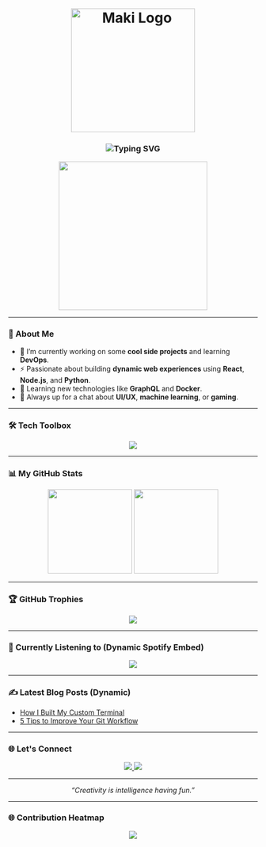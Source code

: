 <!-- Header with SVG Logo (Replace with your own custom logo) -->
<h1 align="center">
  <img src="https://files.catbox.moe/a3xezu.mp4" width="250" alt="Maki Logo" />
</h1>

<!-- Typing Animation -->
<h3 align="center">
  <img src="https://readme-typing-svg.demolab.com?font=Fira+Code&size=22&pause=1000&center=true&vCenter=true&width=500&lines=Code.+Create.+Conquer.;Building+The+Future+One+Line+At+A+Time;Welcome+To+My+World." alt="Typing SVG" />
</h3>

<!-- Glitch Effect GIF -->
<p align="center">
  <img src="https://files.catbox.moe/a3xezu.mp4" width="300" />
</p>

---

### 🚀 About Me

- 🔭 I’m currently working on some **cool side projects** and learning **DevOps**.
- ⚡ Passionate about building **dynamic web experiences** using **React**, **Node.js**, and **Python**.
- 🌱 Learning new technologies like **GraphQL** and **Docker**.
- 💬 Always up for a chat about **UI/UX**, **machine learning**, or **gaming**.

---

### 🛠️ Tech Toolbox

<p align="center">
  <img src="https://skillicons.dev/icons?i=js,ts,react,nextjs,tailwind,python,nodejs,figma,docker,git,graphql" />
</p>

---

### 📊 My GitHub Stats

<p align="center">
  <img src="https://github-readme-stats.vercel.app/api?username=maki&show_icons=true&theme=radical" height="170"/>
  <img src="https://github-readme-stats.vercel.app/api/top-langs/?username=maki&layout=compact&theme=radical" height="170"/>
</p>

---

### 🏆 GitHub Trophies

<p align="center">
  <img src="https://github-profile-trophy.vercel.app/?username=maki&theme=dracula&margin-w=10&no-frame=true" />
</p>

---

### 🎵 Currently Listening to (Dynamic Spotify Embed)

<p align="center">
  <a href="https://open.spotify.com/user/your-spotify-id">
    <img src="https://spotify-now-playing-mu.vercel.app/api/spotify" />
  </a>
</p>

---

### ✍️ Latest Blog Posts (Dynamic)

<!-- BLOG-POST-LIST:START -->
- [How I Built My Custom Terminal](#)
- [5 Tips to Improve Your Git Workflow](#)
<!-- BLOG-POST-LIST:END -->

---

### 🌐 Let's Connect

<p align="center">
  <a href="https://linkedin.com/in/yourlinkedin">
    <img src="https://img.shields.io/badge/LinkedIn-blue?logo=linkedin&style=for-the-badge" />
  </a>
  <a href="https://yourwebsite.com">
    <img src="https://img.shields.io/badge/Portfolio-000?logo=google-chrome&style=for-the-badge" />
  </a>
</p>

---

<p align="center"><i>“Creativity is intelligence having fun.”</i></p>

---

### 🌐 Contribution Heatmap

<p align="center">
  <img src="https://github-contribution-stats.vercel.app/api/?username=maki&theme=radical" />
</p>
